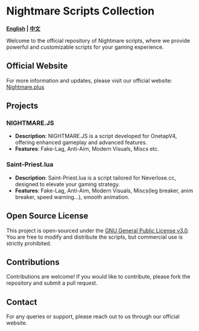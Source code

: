 # Nightmare Scripts Collection

**[English](README.md) | [中文](README_CN.md)**

Welcome to the official repository of Nightmare scripts, where we provide powerful and customizable scripts for your gaming experience.

## Official Website

For more information and updates, please visit our official website: [Nightmare.plus](https://nightmare.plus)

## Projects

### NIGHTMARE.JS

- **Description**: NIGHTMARE.JS is a script developed for OnetapV4, offering enhanced gameplay and advanced features.
- **Features**: Fake-Lag, Anti-Aim, Modern Visuals, Miscs etc.

### Saint-Priest.lua

- **Description**: Saint-Priest.lua is a script tailored for Neverlose.cc, designed to elevate your gaming strategy.
- **Features**: Fake-Lag, Anti-Aim, Modern Visuals, Miscs(leg breaker, anim breaker, speed warning...), smooth animation.

## Open Source License

This project is open-sourced under the [GNU General Public License v3.0](https://www.gnu.org/licenses/gpl-3.0.en.html). You are free to modify and distribute the scripts, but commercial use is strictly prohibited.

## Contributions

Contributions are welcome! If you would like to contribute, please fork the repository and submit a pull request.

## Contact

For any queries or support, please reach out to us through our official website.
